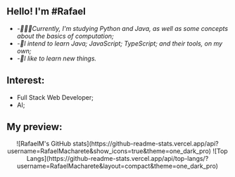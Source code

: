 
## Hello! I'm #Rafael

-  *-👨🏽‍💻Currently, I'm studying Python and Java, as well as some concepts about the basics of computation;*
-  *-🚀I intend to learn Java; JavaScript; TypeScript; and their tools, on my own;*
-  *-🌱I like to learn new things.*

## Interest:
- Full Stack Web Developer;
- AI;
  
## My preview:
<div align="center">
 ![RafaelM's GitHub stats](https://github-readme-stats.vercel.app/api?username=RafaelMacharete&show_icons=true&theme=one_dark_pro)
 ![Top Langs](https://github-readme-stats.vercel.app/api/top-langs/?username=RafaelMacharete&layout=compact&theme=one_dark_pro)


